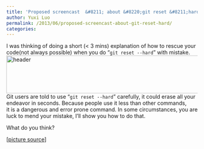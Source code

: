```yaml
---
title: 'Proposed screencast  &#8211; about &#8220;git reset &#8211;hard&#8221;'
author: Yuxi Luo
permalink: /2013/06/proposed-screencast-about-git-reset-hard/
categories:
---
```

I was thinking of doing a short (< 3 mins) explanation of how to rescue your code(not always possible) when you do &#8220;`git reset --hard`&#8221; with mistake.  
[<img src="http://teaching.software-carpentry.org/wp-content/uploads/2013/06/header.jpg" alt="header" width="600" height="100" class="alignnone size-full wp-image-3435" />][1]  
Git users are told to use &#8220;`git reset --hard`&#8221; carefully, it could erase all your endeavor in seconds. Because people use it less than other commands,  
it is a dangerous and error prone command. In some circumstances, you are luck to mend your mistake, I&#8217;ll show you how to do that.

What do you think?

[<a href="http://blog.spoongraphics.co.uk/tutorials/fun-vector-monster-character-illustrator-tutorial" title="picture source" target="_blank">picture source</a>]

 [1]: http://teaching.software-carpentry.org/wp-content/uploads/2013/06/header.jpg
